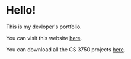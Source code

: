 # Hello! 
This is my devloper's portfolio.

You can visit this website [here](https://weber-cooper-maitoza.github.io/).

You can download all the CS 3750 projects [here](projects/).
